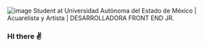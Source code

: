 
![image](https://github.com/Nath-S10/Nath-s10./assets/140439315/c34ba654-d906-4de9-a1c7-89dd8a9d3314)
Student at Universidad Autónoma del Estado de México | Acuarelista y Artista | DESARROLLADORA FRONT END JR. 
### HI there ✌️

